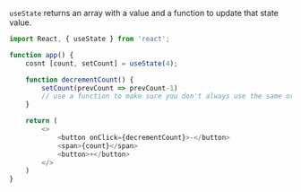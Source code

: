 
`useState` returns an array with a value and a function to update that state value.

```js
import React, { useState } from 'react';

function app() {
    cosnt [count, setCount] = useState(4);

    function decrementCount() { 
        setCount(prevCount => prevCount-1) 
        // use a function to make sure you don't always use the same original value from state
    }

    return (
        <>
            <button onClick={decrementCount}>-</button>
            <span>{count}</span>
            <button>+</button>
        </>
    )
}
```

